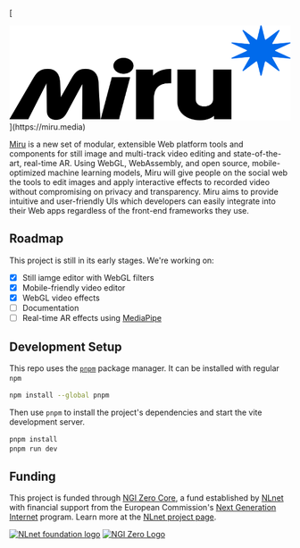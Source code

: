 [<picture>

  <source srcset="./docs/branding/logo/white-logo.svg" media="(prefers-color-scheme: dark)" height="170px" width="100%">
  <img src="./docs/branding/logo/dark-logo.svg" height="170px" width="100%">
</picture>](https://miru.media)

[Miru](https://miru.media) is a new set of modular, extensible Web platform tools and components for still image and multi-track video editing and state-of-the-art, real-time AR. Using WebGL, WebAssembly, and open source, mobile-optimized machine learning models, Miru will give people on the social web the tools to edit images and apply interactive effects to recorded video without compromising on privacy and transparency. Miru aims to provide intuitive and user-friendly UIs which developers can easily integrate into their Web apps regardless of the front-end frameworks they use.

## Roadmap

This project is still in its early stages. We're working on:

- [x] Still iamge editor with WebGL filters
- [x] Mobile-friendly video editor
- [x] WebGL video effects
- [ ] Documentation
- [ ] Real-time AR effects using [MediaPipe](https://github.com/google-ai-edge/mediapipe)

## Development Setup

This repo uses the [`pnpm`](https://pnpm.io/) package manager. It can be installed with regular `npm`

```sh
npm install --global pnpm
```

Then use `pnpm` to install the project's dependencies and start the vite development server.

```sh
pnpm install
pnpm run dev
```

## Funding

This project is funded through [NGI Zero Core](https://nlnet.nl/core), a fund established by [NLnet](https://nlnet.nl) with financial support from the European Commission's [Next Generation Internet](https://ngi.eu) program. Learn more at the [NLnet project page](https://nlnet.nl/project/Miru).

[<img src="https://nlnet.nl/logo/banner.png" alt="NLnet foundation logo" width="20%" />](https://nlnet.nl)
[<img src="https://nlnet.nl/image/logos/NGI0_tag.svg" alt="NGI Zero Logo" width="20%" />](https://nlnet.nl/core)
